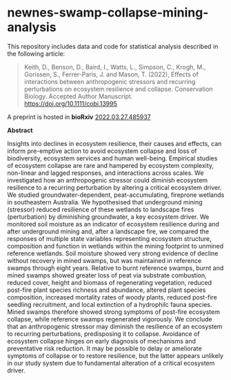 # newnes-swamp-collapse-mining-analysis

This repository includes data and code for statistical analysis described in the following article:

> Keith, D., Benson, D., Baird, I., Watts, L., Simpson, C., Krogh, M., Gorissen, S., Ferrer-Paris, J. and Mason, T. (2022), Effects of interactions between anthropogenic stressors and recurring perturbations on ecosystem resilience and collapse. Conservation Biology. Accepted Author Manuscript. https://doi.org/10.1111/cobi.13995

A preprint is hosted in **bioRxiv** [2022.03.27.485937](https://doi.org/10.1101/2022.03.27.485937)

**Abstract**

Insights into declines in ecosystem resilience, their causes and effects, can inform pre-emptive action to avoid ecosystem collapse and loss of biodiversity, ecosystem services and human well-being. Empirical studies of ecosystem collapse are rare and hampered by ecosystem complexity, non-linear and lagged responses, and interactions across scales. We investigated how an anthropogenic stressor could diminish ecosystem resilience to a recurring perturbation by altering a critical ecosystem driver. We studied groundwater-dependent, peat-accumulating, fireprone wetlands in southeastern Australia. We hypothesised that underground mining (stressor) reduced resilience of these wetlands to landscape fires (perturbation) by diminishing groundwater, a key ecosystem driver. We monitored soil moisture as an indicator of ecosystem resilience during and after underground mining and, after a landscape fire, we compared the responses of multiple state variables representing ecosystem structure, composition and function in wetlands within the mining footprint to unmined reference wetlands. Soil moisture showed very strong evidence of decline without recovery in mined swamps, but was maintained in reference swamps through eight years. Relative to burnt reference swamps, burnt and mined swamps showed greater loss of peat via substrate combustion, reduced cover, height and biomass of regenerating vegetation, reduced post-fire plant species richness and abundance, altered plant species composition, increased mortality rates of woody plants, reduced post-fire seedling recruitment, and local extinction of a hydrophilc fauna species. Mined swamps therefore showed strong symptoms of post-fire ecosystem collapse, while reference swamps regenerated vigorously. We conclude that an anthropogenic stressor may diminish the resilience of an ecosystem to recurring perturbations, predisposing it to collapse. Avoidance of ecosystem collapse hinges on early diagnosis of mechanisms and preventative risk reduction. It may be possible to delay or ameliorate symptoms of collapse or to restore resilience, but the latter appears unlikely in our study system due to fundamental alteration of a critical ecosystem driver.
